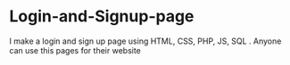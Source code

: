 # Login-and-Signup-page
I make a login and sign up page using HTML, CSS, PHP, JS, SQL . Anyone can use this pages for their website
